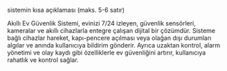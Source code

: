 

sistemin kısa açıklaması (maks. 5-6 satır)

Akıllı Ev Güvenlik Sistemi, evinizi 7/24 izleyen, güvenlik sensörleri, kameralar ve akıllı cihazlarla entegre çalışan dijital bir çözümdür. Sisteme bağlı cihazlar hareket, kapı-pencere açılması veya olağan dışı durumları algılar ve anında kullanıcıya bildirim gönderir. Ayrıca uzaktan kontrol, alarm yönetimi ve olay kaydı gibi özelliklerle ev güvenliğini artırır, kullanıcıya rahatlık ve kontrol sağlar.
